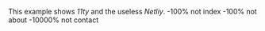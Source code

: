This example shows _11ty_ and the useless _Netliy_.
-100% not index
-100% not about
-10000% not contact

